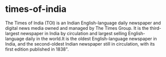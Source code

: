 # times-of-india
The Times of India (TOI) is an Indian English-language daily newspaper and digital news media owned and managed by The Times Group. It is the third-largest newspaper in India by circulation and largest selling English-language daily in the world.It is the oldest English-language newspaper in India, and the second-oldest Indian newspaper still in circulation, with its first edition published in 1838".
